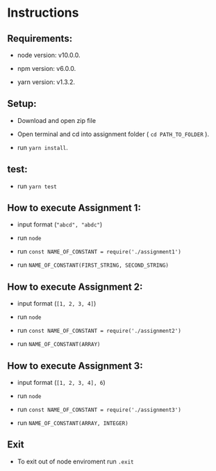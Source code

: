 # Instructions
  ## Requirements:

  * node version: v10.0.0.

  * npm version: v6.0.0.

  * yarn version: v1.3.2.

  ## Setup:

  * Download and open zip file

  * Open terminal and cd into assignment folder ( `cd PATH_TO_FOLDER` ).

  * run `yarn install`.


  ## test:

  * run `yarn test`

  ## How to execute Assignment 1:

  * input format (`"abcd", "abdc"`)

  * run `node`

  * run `const NAME_OF_CONSTANT = require('./assignment1')`

  * run `NAME_OF_CONSTANT(FIRST_STRING, SECOND_STRING)`

  ## How to execute Assignment 2:

  * input format (`[1, 2, 3, 4]`)

  * run `node`

  * run `const NAME_OF_CONSTANT = require('./assignment2')`

  * run `NAME_OF_CONSTANT(ARRAY)`

  ## How to execute Assignment 3:

  * input format (`[1, 2, 3, 4], 6`)

  * run `node`

  * run `const NAME_OF_CONSTANT = require('./assignment3')`

  * run `NAME_OF_CONSTANT(ARRAY, INTEGER)`

  ## Exit

  * To exit out of node enviroment run `.exit`

